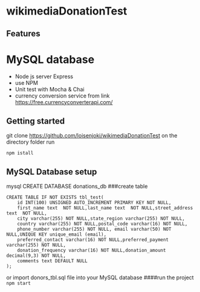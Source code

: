 # wikimediaDonationTest
## Features
# MySQL database
- Node js server Express
- use NPM
- Unit test with Mocha & Chai
- currency conversion service from link https://free.currencyconverterapi.com/

## Getting started
git clone https://github.com/loisenjoki/wikimediaDonationTest
on the directory folder run
```
npm istall
```
## MySQL Database setup
mysql CREATE DATABASE donations_db
###create table
```
CREATE TABLE IF NOT EXISTS tbl_test(
    id INT(100) UNSIGNED AUTO_INCREMENT PRIMARY KEY NOT NULL,
    first_name text  NOT NULL,last_name text  NOT NULL,street_address text  NOT NULL,
    city varchar(255) NOT NULL,state_region varchar(255) NOT NULL,
    country varchar(255) NOT NULL,postal_code varchar(16) NOT NULL,
    phone_number varchar(255) NOT NULL, email varchar(50) NOT NULL,UNIQUE KEY unique_email (email),
    preferred_contact varchar(16) NOT NULL,preferred_payment varchar(255) NOT NULL,
    donation_frequency varchar(16) NOT NULL,donation_amount decimal(9,3) NOT NULL,
    comments text DEFAULT NULL
);
```
or import donors_tbl.sql file into your MySQL database
####run the project ``` npm start ```
